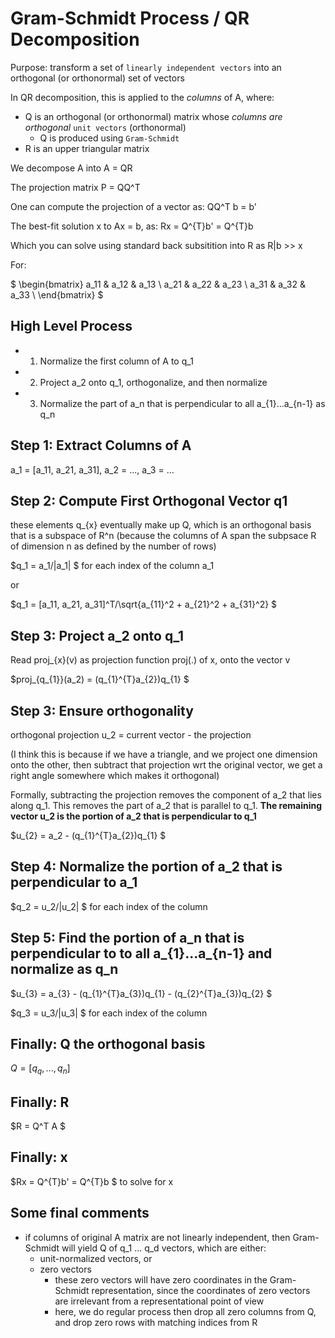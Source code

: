 # Gram-Schmidt Process / QR Decomposition

Purpose: transform a set of `linearly independent vectors` into an orthogonal (or orthonormal) set of vectors

In QR decomposition, this is applied to the *columns* of A, where:

- Q is an orthogonal (or orthonormal) matrix whose *columns are orthogonal* `unit vectors` (orthonormal)
  - Q is produced using `Gram-Schmidt`
- R is an upper triangular matrix

We decompose A into A = QR

The projection matrix P = QQ^T

One can compute the projection of a vector as: QQ^T b = b'

The best-fit solution x to Ax = b, as: Rx = Q^{T}b' = Q^{T}b

Which you can solve using standard back subsitition into R as R|b >> x

For:

$
\begin{bmatrix}
a_11 & a_12 & a_13 \\
a_21 & a_22 & a_23 \\
a_31 & a_32 & a_33 \\
\end{bmatrix}
$

## High Level Process

- 1. Normalize the first column of A to q_1
- 2. Project a_2 onto q_1, orthogonalize, and then normalize
- 3. Normalize the part of a_n that is perpendicular to all a_{1}...a_{n-1} as q_n

## Step 1: Extract Columns of A

a_1 = [a_11, a_21, a_31], a_2 = ..., a_3 = ...

## Step 2: Compute First Orthogonal Vector q1

these elements q_{x} eventually make up Q, which is an orthogonal basis that is a subspace of R^n (because the columns of A span the subpsace R of dimension n as defined by the number of rows)

$q_1 = a_1/\|a_1\| $ for each index of the column a_1

or

$q_1 = [a_11, a_21, a_31]^T/\sqrt{a_{11}^2 + a_{21}^2 + a_{31}^2}  $

## Step 3: Project a_2 onto q_1

Read proj_{x}(v) as projection function proj(.) of x, onto the vector v

$proj_{q_{1}}(a_2) = (q_{1}^{T}a_{2})q_{1} $

## Step 3: Ensure orthogonality

orthogonal projection u_2 = current vector - the projection

(I think this is because if we have a triangle, and we project one dimension onto the other, then subtract that projection wrt the original vector, we get a right angle somewhere which makes it orthogonal)

Formally, subtracting the projection removes the component of a_2 that lies along q_1. This removes the part of a_2 that is parallel to q_1. **The remaining vector u_2 is the portion of a_2 that is perpendicular to q_1**

$u_{2} = a_2 - (q_{1}^{T}a_{2})q_{1}  $

## Step 4: Normalize the portion of a_2 that is perpendicular to a_1

$q_2 = u_2/\|u_2\| $ for each index of the column

## Step 5: Find the portion of a_n that is perpendicular to to all a_{1}...a_{n-1} and normalize as q_n

$u_{3} = a_{3} - (q_{1}^{T}a_{3})q_{1} - (q_{2}^{T}a_{3})q_{2}  $

$q_3 = u_3/\|u_3\| $ for each index of the column

## Finally: Q the orthogonal basis

$Q = [q_{q}, ..., q_{n}]$

## Finally: R

$R = Q^T A $

## Finally: x

$Rx = Q^{T}b' = Q^{T}b  $ to solve for x

## Some final comments

- if columns of original A matrix are not linearly independent, then Gram-Schmidt will yield Q of q_1 ... q_d vectors, which are either:
  - unit-normalized vectors, or
  - zero vectors
    - these zero vectors will have zero coordinates in the Gram-Schmidt representation, since the coordinates of zero vectors are irrelevant from a representational point of view
    - here, we do regular process then drop all zero columns from Q, and drop zero rows with matching indices from R
